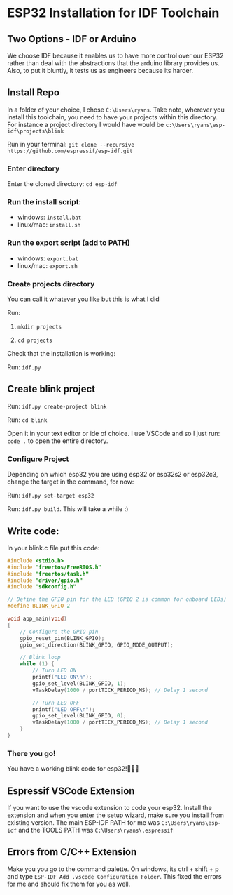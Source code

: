 # ESP32 Installation for IDF Toolchain

## Two Options - IDF or Arduino
We choose IDF because it enables us to have more control over our ESP32 rather than deal with the abstractions that the arduino library provides us. Also, to put it bluntly, it tests us as engineers because its harder.


## Install Repo
In a folder of your choice, I chose `C:\Users\ryans`. Take note, wherever you install this toolchain, you need to have your projects within this directory. For instance a project directory I would have would be `c:\Users\ryans\esp-idf\projects\blink`

Run in your terminal: 
`git clone --recursive https://github.com/espressif/esp-idf.git`

### Enter directory
Enter the cloned directory: `cd esp-idf`

### Run the install script: 
- windows: `install.bat`
- linux/mac: `install.sh`

### Run the export script (add to PATH)
- windows: `export.bat`
- linux/mac: `export.sh`

### Create projects directory
You can call it whatever you like but this is what I did

 Run:
 1. `mkdir projects`

 2. `cd projects`

Check that the installation is working:

Run: `idf.py`

## Create blink project
Run: `idf.py create-project blink`

Run: `cd blink`

Open it in your text editor or ide of choice. I use VSCode and so I just run: `code .` to open the entire directory.

### Configure Project 
Depending on which esp32 you are using esp32 or esp32s2 or esp32c3, change the target in the command, for now:

Run: `idf.py set-target esp32`

Run: `idf.py build`. This will take a while :)

## Write code:
In your blink.c file put this code:
```c
#include <stdio.h>
#include "freertos/FreeRTOS.h"
#include "freertos/task.h"
#include "driver/gpio.h"
#include "sdkconfig.h"

// Define the GPIO pin for the LED (GPIO 2 is common for onboard LEDs)
#define BLINK_GPIO 2

void app_main(void)
{
    // Configure the GPIO pin
    gpio_reset_pin(BLINK_GPIO);
    gpio_set_direction(BLINK_GPIO, GPIO_MODE_OUTPUT);

    // Blink loop
    while (1) {
        // Turn LED ON
        printf("LED ON\n");
        gpio_set_level(BLINK_GPIO, 1);
        vTaskDelay(1000 / portTICK_PERIOD_MS); // Delay 1 second

        // Turn LED OFF
        printf("LED OFF\n");
        gpio_set_level(BLINK_GPIO, 0);
        vTaskDelay(1000 / portTICK_PERIOD_MS); // Delay 1 second
    }
}
```

### There you go!
You have a working blink code for esp32!🚀🚀🚀



## Espressif VSCode Extension

If you want to use the vscode extension to code your esp32. Install the extension and when you enter the setup wizard, make sure you install from existing version. The main ESP-IDF PATH for me was `C:\Users\ryans\esp-idf` and the TOOLS PATH was `C:\Users\ryans\.espressif`



## Errors from C/C++ Extension
Make you you go to the command palette. On windows, its ctrl + shift + p and type `ESP-IDF Add .vscode Configuration Folder`. This fixed the errors for me and should fix them for you as well.